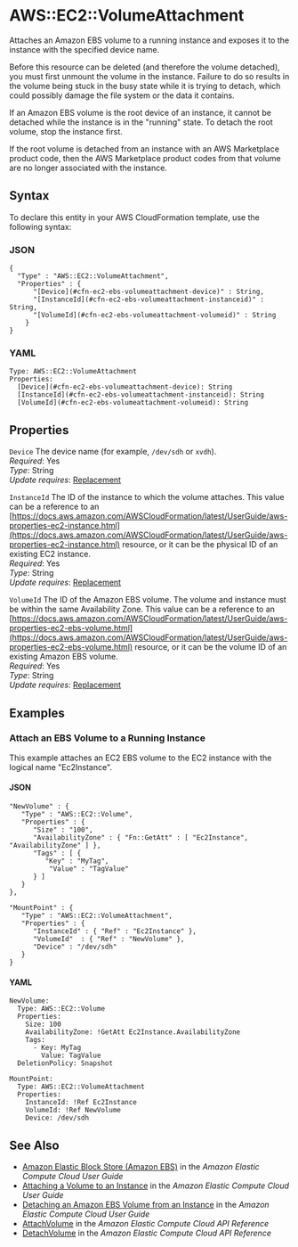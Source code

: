 # AWS::EC2::VolumeAttachment<a name="aws-properties-ec2-ebs-volumeattachment"></a>

Attaches an Amazon EBS volume to a running instance and exposes it to the instance with the specified device name\.

Before this resource can be deleted \(and therefore the volume detached\), you must first unmount the volume in the instance\. Failure to do so results in the volume being stuck in the busy state while it is trying to detach, which could possibly damage the file system or the data it contains\.

If an Amazon EBS volume is the root device of an instance, it cannot be detached while the instance is in the "running" state\. To detach the root volume, stop the instance first\.

If the root volume is detached from an instance with an AWS Marketplace product code, then the AWS Marketplace product codes from that volume are no longer associated with the instance\.

## Syntax<a name="aws-properties-ec2-ebs-volumeattachment-syntax"></a>

To declare this entity in your AWS CloudFormation template, use the following syntax:

### JSON<a name="aws-properties-ec2-ebs-volumeattachment-syntax.json"></a>

```
{
  "Type" : "AWS::EC2::VolumeAttachment",
  "Properties" : {
      "[Device](#cfn-ec2-ebs-volumeattachment-device)" : String,
      "[InstanceId](#cfn-ec2-ebs-volumeattachment-instanceid)" : String,
      "[VolumeId](#cfn-ec2-ebs-volumeattachment-volumeid)" : String
    }
}
```

### YAML<a name="aws-properties-ec2-ebs-volumeattachment-syntax.yaml"></a>

```
Type: AWS::EC2::VolumeAttachment
Properties: 
  [Device](#cfn-ec2-ebs-volumeattachment-device): String
  [InstanceId](#cfn-ec2-ebs-volumeattachment-instanceid): String
  [VolumeId](#cfn-ec2-ebs-volumeattachment-volumeid): String
```

## Properties<a name="aws-properties-ec2-ebs-volumeattachment-properties"></a>

`Device`  <a name="cfn-ec2-ebs-volumeattachment-device"></a>
The device name \(for example, `/dev/sdh` or `xvdh`\)\.  
*Required*: Yes  
*Type*: String  
*Update requires*: [Replacement](https://docs.aws.amazon.com/AWSCloudFormation/latest/UserGuide/using-cfn-updating-stacks-update-behaviors.html#update-replacement)

`InstanceId`  <a name="cfn-ec2-ebs-volumeattachment-instanceid"></a>
The ID of the instance to which the volume attaches\. This value can be a reference to an [https://docs.aws.amazon.com/AWSCloudFormation/latest/UserGuide/aws-properties-ec2-instance.html](https://docs.aws.amazon.com/AWSCloudFormation/latest/UserGuide/aws-properties-ec2-instance.html) resource, or it can be the physical ID of an existing EC2 instance\.  
*Required*: Yes  
*Type*: String  
*Update requires*: [Replacement](https://docs.aws.amazon.com/AWSCloudFormation/latest/UserGuide/using-cfn-updating-stacks-update-behaviors.html#update-replacement)

`VolumeId`  <a name="cfn-ec2-ebs-volumeattachment-volumeid"></a>
The ID of the Amazon EBS volume\. The volume and instance must be within the same Availability Zone\. This value can be a reference to an [https://docs.aws.amazon.com/AWSCloudFormation/latest/UserGuide/aws-properties-ec2-ebs-volume.html](https://docs.aws.amazon.com/AWSCloudFormation/latest/UserGuide/aws-properties-ec2-ebs-volume.html) resource, or it can be the volume ID of an existing Amazon EBS volume\.  
*Required*: Yes  
*Type*: String  
*Update requires*: [Replacement](https://docs.aws.amazon.com/AWSCloudFormation/latest/UserGuide/using-cfn-updating-stacks-update-behaviors.html#update-replacement)

## Examples<a name="aws-properties-ec2-ebs-volumeattachment--examples"></a>

### Attach an EBS Volume to a Running Instance<a name="aws-properties-ec2-ebs-volumeattachment--examples--Attach_an_EBS_Volume_to_a_Running_Instance"></a>

This example attaches an EC2 EBS volume to the EC2 instance with the logical name "Ec2Instance"\.

#### JSON<a name="aws-properties-ec2-ebs-volumeattachment--examples--Attach_an_EBS_Volume_to_a_Running_Instance--json"></a>

```
"NewVolume" : {
   "Type" : "AWS::EC2::Volume",
   "Properties" : {
      "Size" : "100",
      "AvailabilityZone" : { "Fn::GetAtt" : [ "Ec2Instance", "AvailabilityZone" ] },
      "Tags" : [ {
         "Key" : "MyTag",
          "Value" : "TagValue"
      } ]
   }
},
            
"MountPoint" : {
   "Type" : "AWS::EC2::VolumeAttachment",
   "Properties" : {
      "InstanceId" : { "Ref" : "Ec2Instance" },
      "VolumeId"  : { "Ref" : "NewVolume" },
      "Device" : "/dev/sdh"
   }
}
```

#### YAML<a name="aws-properties-ec2-ebs-volumeattachment--examples--Attach_an_EBS_Volume_to_a_Running_Instance--yaml"></a>

```
NewVolume:
  Type: AWS::EC2::Volume
  Properties:
    Size: 100
    AvailabilityZone: !GetAtt Ec2Instance.AvailabilityZone
    Tags:
      - Key: MyTag
        Value: TagValue
  DeletionPolicy: Snapshot

MountPoint:
  Type: AWS::EC2::VolumeAttachment
  Properties:
    InstanceId: !Ref Ec2Instance
    VolumeId: !Ref NewVolume
    Device: /dev/sdh
```

## See Also<a name="aws-properties-ec2-ebs-volumeattachment--seealso"></a>
+  [Amazon Elastic Block Store \(Amazon EBS\)](https://docs.aws.amazon.com/AWSEC2/latest/UserGuide/AmazonEBS.html) in the *Amazon Elastic Compute Cloud User Guide*
+  [Attaching a Volume to an Instance](https://docs.aws.amazon.com/AWSEC2/latest/UserGuide/ebs-attaching-volume.html) in the *Amazon Elastic Compute Cloud User Guide* 
+  [Detaching an Amazon EBS Volume from an Instance](https://docs.aws.amazon.com/AWSEC2/latest/UserGuide/ebs-detaching-volume.html) in the *Amazon Elastic Compute Cloud User Guide* 
+  [AttachVolume](https://docs.aws.amazon.com/AWSEC2/latest/APIReference/ApiReference-query-AttachVolume.html) in the *Amazon Elastic Compute Cloud API Reference* 
+  [DetachVolume](https://docs.aws.amazon.com/AWSEC2/latest/APIReference/ApiReference-query-DetachVolume.html) in the *Amazon Elastic Compute Cloud API Reference* 